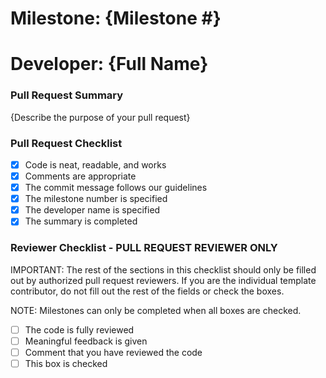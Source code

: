 # Milestone: {Milestone #}
# Developer: {Full Name}

### Pull Request Summary

{Describe the purpose of your pull request}

### Pull Request Checklist
- [x] Code is neat, readable, and works
- [x] Comments are appropriate
- [x] The commit message follows our guidelines
- [x] The milestone number is specified
- [x] The developer name is specified
- [x] The summary is completed

### Reviewer Checklist  - PULL REQUEST REVIEWER ONLY

IMPORTANT: The rest of the sections in this checklist should only be filled out by authorized pull request reviewers. If you are the individual template contributor, do not fill out the rest of the fields or check the boxes.

NOTE: Milestones can only be completed when all boxes are checked.

- [ ] The code is fully reviewed
- [ ] Meaningful feedback is given
- [ ] Comment that you have reviewed the code
- [ ] This box is checked
